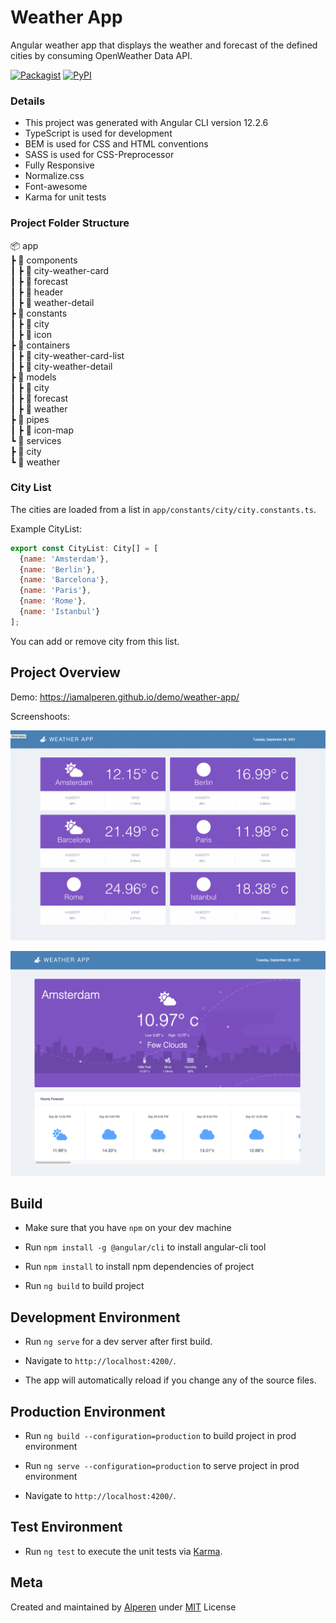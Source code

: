 # Weather App

Angular weather app that displays the weather and forecast of the defined cities by consuming OpenWeather Data API.

[![Packagist](https://img.shields.io/packagist/l/doctrine/orm.svg)]() 
[![PyPI](https://img.shields.io/pypi/status/Django.svg)]()

### Details
- This project was generated with Angular CLI version 12.2.6
- TypeScript is used for development
- BEM is used for CSS and HTML conventions
- SASS is used for CSS-Preprocessor
- Fully Responsive
- Normalize.css
- Font-awesome
- Karma for unit tests

### Project Folder Structure

📦 app <br/>
┣ 📂 components <br/>
┃ ┣ 📂 city-weather-card <br/>
┃ ┣ 📂 forecast <br/>
┃ ┣ 📂 header <br/>
┃ ┣ 📂 weather-detail <br/>
┣ 📂 constants <br/>
┃ ┣ 📂 city <br/>
┃ ┣ 📂 icon <br/>
┣ 📂 containers <br/>
┃ ┣ 📂 city-weather-card-list <br/>
┃ ┣ 📂 city-weather-detail <br/>
┣ 📂 models <br/>
┃ ┣ 📂 city <br/>
┃ ┣ 📂 forecast <br/>
┃ ┣ 📂 weather <br/>
┣ 📂 pipes <br/>
┃ ┣ 📂 icon-map <br/>
┗ 📂 services <br/>
  ┣ 📂 city <br/>
  ┗ 📂 weather <br/>


### City List

The cities are loaded from a list in `app/constants/city/city.constants.ts`. 

Example CityList:

```js script
export const CityList: City[] = [
  {name: 'Amsterdam'},
  {name: 'Berlin'},
  {name: 'Barcelona'},
  {name: 'Paris'},
  {name: 'Rome'},
  {name: 'Istanbul'}
];
```

You can add or remove city from this list.


## Project Overview

Demo: https://iamalperen.github.io/demo/weather-app/

Screenshoots:

![](https://github.com/iamalperen/weather-app/blob/master/ss1.png)

![](https://github.com/iamalperen/weather-app/blob/master/ss2.png)


## Build

- Make sure that you have `npm` on your dev machine

- Run `npm install -g @angular/cli` to install angular-cli tool

- Run `npm install` to install npm dependencies of project

- Run `ng build` to build project


## Development Environment

- Run `ng serve` for a dev server after first build.

- Navigate to `http://localhost:4200/`.

- The app will automatically reload if you change any of the source files.


## Production Environment

- Run `ng build --configuration=production` to build project in prod environment

- Run `ng serve --configuration=production` to serve project in prod environment

- Navigate to `http://localhost:4200/`.


## Test Environment

- Run `ng test` to execute the unit tests via [Karma](https://karma-runner.github.io).


## Meta

Created and maintained by [Alperen](https://github.com/iamalperen) under [MIT](LICENSE.md) License

